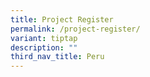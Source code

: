 ```yaml
---
title: Project Register
permalink: /project-register/
variant: tiptap
description: ""
third_nav_title: Peru
---
```

